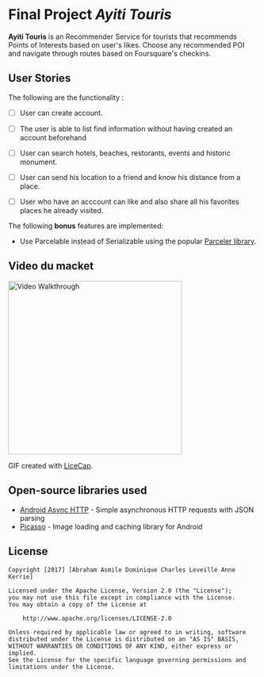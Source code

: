 # Final Project *Ayiti Touris*

**Ayiti Touris** is an Recommender Service for tourists that recommends Points of Interests based on user's likes. Choose any recommended POI and navigate through routes based on Foursquare's checkins.

## User Stories

The following are the functionality :

  * [ ] User can create account.
  * [ ] The user is able to list find information without having created an account beforehand
  * [ ] User can search hotels, beaches, restorants, events and historic monument.
  * [ ] User can send his location to a friend and know his distance from a place.
  * [ ] User who have an acccount can like and also share all his favorites places he already visited. 
 
   
The following **bonus** features are implemented:

* Use Parcelable instead of Serializable using the popular [Parceler library](http://guides.codepath.com/android/Using-Parceler).
## Video du macket 


<img src='http://i.imgur.com/Grt8B07.gif' title='Video Walkthrough' width='350' alt='Video Walkthrough' />

GIF created with [LiceCap](http://www.cockos.com/licecap/).

## Open-source libraries used

- [Android Async HTTP](https://github.com/loopj/android-async-http) - Simple asynchronous HTTP requests with JSON parsing
- [Picasso](http://square.github.io/picasso/) - Image loading and caching library for Android

## License

    Copyright [2017] [Abraham Asmile Dominique Charles Leveille Anne Kerrie]

    Licensed under the Apache License, Version 2.0 (the "License");
    you may not use this file except in compliance with the License.
    You may obtain a copy of the License at

        http://www.apache.org/licenses/LICENSE-2.0

    Unless required by applicable law or agreed to in writing, software
    distributed under the License is distributed on an "AS IS" BASIS,
    WITHOUT WARRANTIES OR CONDITIONS OF ANY KIND, either express or implied.
    See the License for the specific language governing permissions and
    limitations under the License.
